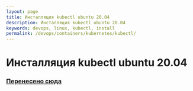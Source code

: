 ```yaml
---
layout: page
title: Инсталляция kubectl ubuntu 20.04
description: Инсталляция kubectl ubuntu 20.04
keywords: devops, linux, kubectl, install
permalink: /devops/containers/kubernetes/kubectl/
---
```


# Инсталляция kubectl ubuntu 20.04

### [Перенесено сюда](//gitops.ru/tools/containers/kubernetes/tools/kubectl/)

